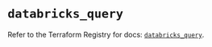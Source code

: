 # `databricks_query`

Refer to the Terraform Registry for docs: [`databricks_query`](https://registry.terraform.io/providers/databricks/databricks/1.65.1/docs/resources/query).
